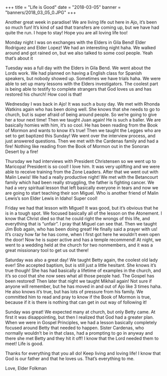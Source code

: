 +++
title = "Life is Good"
date = "2018-03-05"
banner = "banners/2018_03_05_0.JPG"
+++

Another great week in paradise! We are living life out here in Ajo, it’s been so much fun! It’s kind of sad that transfers are coming up, but we have had quite the run. I hope to stay! Hope you are all loving life too!

Monday night I was on exchanges with the Elders in Gila Bend! Elder Rodriguez and Elder Lopez! We had an interesting night haha. We walked around and got rained on, but we also talked to some cool people. Yeah that’s about it

Tuesday was a full day with the Elders in Gila Bend. We went about the Lords work. We had planned on having a English class for Spanish speakers, but nobody showed up. Sometimes we have trials haha. We were able to set up many lessons with the Elders investigators. The coolest part is being able to testify to complete strangers that God loves us and has restored his church! How cool is that!

Wednesday I was back in Ajo! It was such a busy day. We met with Rhonda Watkins again who has been doing well. She knows that she needs to go to church, but is super afraid of being around people. So we’re going to give her a tour next time! Then we taught Juan again! He is such a baller. We are basically homies with him, it’s so cool. He has been reading from the Book of Mormon and wants to know it’s true! Then we taught the Legges who are set to get baptized this Sunday! We went over the interview process, and just answered questions. Then we met with the Cardenas family and had a fire! Nothing like reading from the Book of Mormon out in the Sonoran Desert by a fire!

Thursday we had interviews with President Christensen so we went up to Maricopa! President is so cool! I love him. It was very uplifting and we were able to receive training from the Zone Leaders. After that we went out with Malin Lewis! We had a really productive night! We met with the Betancourt family which had been really struggling, the father is fighting cancer. We had a very spiritual lesson that left basically everyone in tears and now we are going to start teaching their son Miguel. Who is another friend of Malin Lewis’s son Elder Lewis in Idaho! Super cool!

Friday we had that lesson with Miguel! It was good, but it’s obvious that he is in a tough spot. We focused basically all of the lesson on the Atonement. I know that Christ died so that he could right the wrongs of this life, and everything that is “unfair”. I pray that Miguel can see that. Then we taught Jim Bob again, who has been doing great! He finally said a prayer with us! It’s crazy how far he has come, when I first got here he wouldn’t even open the door! Now he is super active and has a temple recommend! At night, we went to a wedding held at the church for two nonmembers, and it was a great missionary tool to get us out there!

Saturday was also a great day! We taught Betty again, the coolest old lady ever! She accepted baptism, but is still just a little hesitant. She knows it’s true though! She has had basically a lifetime of examples in the church, and it’s so cool that she now sees what all those people had. The Gospel has been restored! Then later that night we taught Mikhail again! Not sure if anyone will remember, but he has moved in and out of Ajo like 3 times haha. He also knows it’s true, but has lots of pressure from his family. We committed him to read and pray to know if the Book of Mormon is true, because if it is there is nothing that can get in out way of following it!

Sunday was great! We expected many at church, but only Betty came. At first it was disappointing, but then I realized that God had a greater plan. When we were in Gospel Principles, we had a lesson basically completely focused around Betty that needed to happen. Sister Cardenas, who normally wouldn’t be in that class, had a prompting to go in anyway and there she met Betty and they hit it off! I know that the Lord needed them to meet! Life is good.

Thanks for everything that you all do! Keep living and loving life! I know that God is our father and that he loves us. That’s everything to me.

Love,
Elder Folkman


